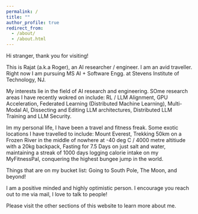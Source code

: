 ```yaml
---
permalink: /
title: ""
author_profile: true
redirect_from: 
  - /about/
  - /about.html
---
```


Hi stranger, thank you for visiting!

This is Rajat (a.k.a Roger), an AI researcher / engineer. I am an avid traveller. Right now I am pursuing MS AI + Software Engg. at Stevens Institute of Technology, NJ.

My interests lie in the field of AI research and engineering. SOme research areas I have recently wokred on include: RL / LLM Alignment, GPU Acceleration, Federated Learning (Distributed Machine Learning), Multi-Modal AI, Dissecting and Editing LLM architectures, Distributed LLM Training and LLM Security.

Im my personal life, I have been a travel and fitness freak. Some exotic locations I have travelled to include: Mount Everest, Trekking 50km on a Frozen River in the middle of nowhere at -40 deg C / 4000 metre altitiude with a 20kg backpack, Fasting for 7.5 Days on just salt and water, maintaining a streak of 1000 days logging calorie intake on my MyFitnessPal, conquering the highest bungee jump in the world.

Things that are on my bucket list: Going to South Pole, The Moon, and beyond!

I am a positive minded and highly optimistic person. I encourage you reach out to me via mail, I love to talk to people!

Please visit the other sections of this website to learn more about me.